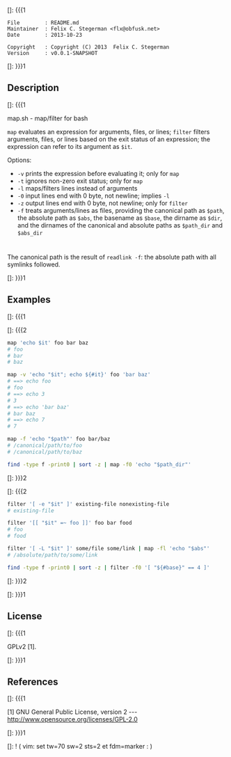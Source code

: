 []: {{{1

    File        : README.md
    Maintainer  : Felix C. Stegerman <flx@obfusk.net>
    Date        : 2013-10-23

    Copyright   : Copyright (C) 2013  Felix C. Stegerman
    Version     : v0.0.1-SNAPSHOT

[]: }}}1

## Description
[]: {{{1

  map.sh - map/filter for bash

  `map` evaluates an expression for arguments, files, or lines;
  `filter` filters arguments, files, or lines based on the exit status
  of an expression; the expression can refer to its argument as `$it`.

  Options:

  * `-v` prints the expression before evaluating it; only for `map`
  * `-t` ignores non-zero exit status; only for `map`
  * `-l` maps/filters lines instead of arguments
  * `-0` input lines end with 0 byte, not newline; implies `-l`
  * `-z` output lines end with 0 byte, not newline; only for `filter`
  * `-f` treats arguments/lines as files, providing the canonical path
    as `$path`, the absolute path as `$abs`, the basename as `$base`,
    the dirname as `$dir`, and the dirnames of the canonical and
    absolute paths as `$path_dir` and `$abs_dir`

#

  The canonical path is the result of `readlink -f`: the absolute path
  with all symlinks followed.

[]: }}}1

## Examples
[]: {{{1

[]: {{{2

```bash
map 'echo $it' foo bar baz
# foo
# bar
# baz

map -v 'echo "$it"; echo ${#it}' foo 'bar baz'
# ==> echo foo
# foo
# ==> echo 3
# 3
# ==> echo 'bar baz'
# bar baz
# ==> echo 7
# 7

map -f 'echo "$path"' foo bar/baz
# /canonical/path/to/foo
# /canonical/path/to/baz

find -type f -print0 | sort -z | map -f0 'echo "$path_dir"'
```

[]: }}}2

[]: {{{2

```bash
filter '[ -e "$it" ]' existing-file nonexisting-file
# existing-file

filter '[[ "$it" =~ foo ]]' foo bar food
# foo
# food

filter '[ -L "$it" ]' some/file some/link | map -fl 'echo "$abs"'
# /absolute/path/to/some/link

find -type f -print0 | sort -z | filter -f0 '[ "${#base}" == 4 ]'
```

[]: }}}2

[]: }}}1

## License
[]: {{{1

  GPLv2 [1].

[]: }}}1

## References
[]: {{{1

  [1] GNU General Public License, version 2
  --- http://www.opensource.org/licenses/GPL-2.0

[]: }}}1

[]: ! ( vim: set tw=70 sw=2 sts=2 et fdm=marker : )
